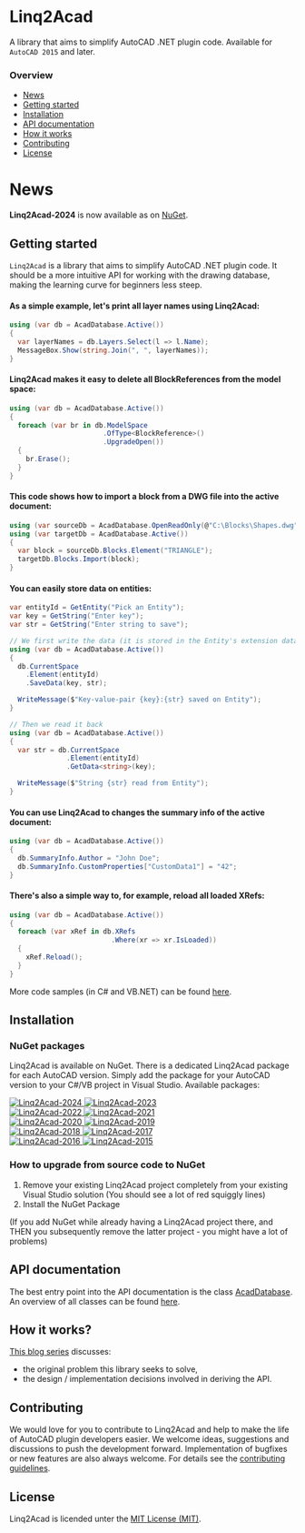# Linq2Acad
A library that aims to simplify AutoCAD .NET plugin code. Available for `AutoCAD 2015` and later.

### Overview
- [News](#news)
- [Getting started](#get-started)
- [Installation](#installation)
- [API documentation](#api-documentation)
- [How it works](#how-it-works)
- [Contributing](#contributing)
- [License](#license)

# News
**Linq2Acad-2024** is now available as on [NuGet](https://www.nuget.org/packages/Linq2Acad-2024/).

## Getting started
`Linq2Acad` is a library that aims to simplify AutoCAD .NET plugin code. It should be a more intuitive API for working with the drawing database, making the learning curve for beginners less steep.

#### As a simple example, let's print all layer names using Linq2Acad:

```cs
using (var db = AcadDatabase.Active())
{
  var layerNames = db.Layers.Select(l => l.Name);
  MessageBox.Show(string.Join(", ", layerNames));
}
```

#### Linq2Acad makes it easy to delete all BlockReferences from the model space:

```cs
using (var db = AcadDatabase.Active())
{
  foreach (var br in db.ModelSpace
                       .OfType<BlockReference>()
                       .UpgradeOpen())
  {
    br.Erase();
  }
}
```

#### This code shows how to import a block from a DWG file into the active document:

```cs
using (var sourceDb = AcadDatabase.OpenReadOnly(@"C:\Blocks\Shapes.dwg"))
using (var targetDb = AcadDatabase.Active())
{
  var block = sourceDb.Blocks.Element("TRIANGLE");
  targetDb.Blocks.Import(block);
}
```

#### You can easily store data on entities:

```c#
var entityId = GetEntity("Pick an Entity");
var key = GetString("Enter key");
var str = GetString("Enter string to save");

// We first write the data (it is stored in the Entity's extension data)
using (var db = AcadDatabase.Active())
{
  db.CurrentSpace
    .Element(entityId)
    .SaveData(key, str);

  WriteMessage($"Key-value-pair {key}:{str} saved on Entity");
}

// Then we read it back
using (var db = AcadDatabase.Active())
{
  var str = db.CurrentSpace
              .Element(entityId)
              .GetData<string>(key);

  WriteMessage($"String {str} read from Entity");
}
```

#### You can use Linq2Acad to changes the summary info of the active document:

```cs
using (var db = AcadDatabase.Active())
{
  db.SummaryInfo.Author = "John Doe";
  db.SummaryInfo.CustomProperties["CustomData1"] = "42";
}
```

#### There's also a simple way to, for example, reload all loaded XRefs:

```cs
using (var db = AcadDatabase.Active())
{
  foreach (var xRef in db.XRefs
                         .Where(xr => xr.IsLoaded))
  {
    xRef.Reload();
  }
}
```
      
More code samples (in C# and VB.NET) can be found [here](docs/CodeSamples.md).


## Installation

### NuGet packages

Linq2Acad is available on NuGet. There is a dedicated Linq2Acad package for each AutoCAD version. Simply add the package for your AutoCAD version to your C#/VB project in Visual Studio. Available packages:

<a href="https://www.nuget.org/packages/Linq2Acad-2024">
  <img src="https://img.shields.io/nuget/v/Linq2Acad-2024?label=Linq2Acad-2024&style=plastic" alt="Linq2Acad-2024" />
</a>
<a href="https://www.nuget.org/packages/Linq2Acad-2023">
  <img src="https://img.shields.io/nuget/v/Linq2Acad-2023?label=Linq2Acad-2023&style=plastic" alt="Linq2Acad-2023" />
</a>
<br/>
<a href="https://www.nuget.org/packages/Linq2Acad-2022">
  <img src="https://img.shields.io/nuget/v/Linq2Acad-2022?label=Linq2Acad-2022&style=plastic" alt="Linq2Acad-2022" />
</a>
<a href="https://www.nuget.org/packages/Linq2Acad-2021">
  <img src="https://img.shields.io/nuget/v/Linq2Acad-2021?label=Linq2Acad-2021&style=plastic" alt="Linq2Acad-2021" />
</a>
<br/>
<a href="https://www.nuget.org/packages/Linq2Acad-2020">
  <img src="https://img.shields.io/nuget/v/Linq2Acad-2020?label=Linq2Acad-2020&style=plastic" alt="Linq2Acad-2020" />
</a>
<a href="https://www.nuget.org/packages/Linq2Acad-2019">
  <img src="https://img.shields.io/nuget/v/Linq2Acad-2019?label=Linq2Acad-2019&style=plastic" alt="Linq2Acad-2019" />
</a>
<br/>
<a href="https://www.nuget.org/packages/Linq2Acad-2018">
  <img src="https://img.shields.io/nuget/v/Linq2Acad-2018?label=Linq2Acad-2018&style=plastic" alt="Linq2Acad-2018" />
</a>
<a href="https://www.nuget.org/packages/Linq2Acad-2017">
  <img src="https://img.shields.io/nuget/v/Linq2Acad-2017?label=Linq2Acad-2017&style=plastic" alt="Linq2Acad-2017" />
</a>
<br/>
<a href="https://www.nuget.org/packages/Linq2Acad-2016">
  <img src="https://img.shields.io/nuget/v/Linq2Acad-2016?label=Linq2Acad-2016&style=plastic" alt="Linq2Acad-2016" />
</a>
<a href="https://www.nuget.org/packages/Linq2Acad-2015">
  <img src="https://img.shields.io/nuget/v/Linq2Acad-2015?label=Linq2Acad-2015&style=plastic" alt="Linq2Acad-2015" />
</a>

### How to upgrade from source code to NuGet

1. Remove your existing Linq2Acad project completely from your existing Visual Studio solution (You should see a lot of red squiggly lines)
2. Install the NuGet Package

(If you add NuGet while already having a Linq2Acad project there, and THEN you subsequently remove the latter project - you might have a lot of problems)

## API documentation
The best entry point into the API documentation is the class [AcadDatabase](docs/api/T_Linq2Acad_AcadDatabase.md#AcadDatabase-Class). An overview of all classes can be found [here](docs/api/Index.md#Linq2Acad-Namespace).

## How it works?
[This blog series](https://wtertinek.com/2016/07/06/linq-and-the-autocad-net-api-final-part) discusses:

- the original problem this library seeks to solve,
- the design / implementation decisions involved in deriving the API. 

## Contributing
We would love for you to contribute to Linq2Acad and help to make the life of AutoCAD plugin developers easier. We welcome ideas, suggestions and discussions to push the development forward. Implementation of bugfixes or new features are also always welcome. For details see the [contributing guidelines](.github/CONTRIBUTING.md).

## License
Linq2Acad is licended unter the [MIT License (MIT)](LICENSE).
